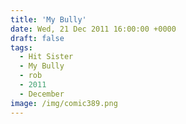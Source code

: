 ```yaml
---
title: 'My Bully'
date: Wed, 21 Dec 2011 16:00:00 +0000
draft: false
tags:
  - Hit Sister
  - My Bully
  - rob
  - 2011
  - December
image: /img/comic389.png
---
```


